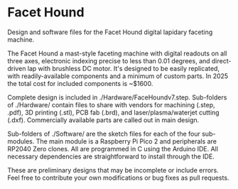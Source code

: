 # Facet Hound
Design and software files for the Facet Hound digital lapidary faceting machine.

The Facet Hound a mast-style faceting machine with digital readouts on all three axes, electronic indexing precise to less than 0.01 degrees, and direct-driven lap with brushless DC motor. It's designed to be easily replicated, with readily-available components and a minimum of custom parts.  In 2025 the total cost for included components is ~$1600.  

Complete design is included in ./Hardware/FaceHoundv7.step.  Sub-folders of ./Hardware/ contain files to share with vendors for machining (.step, .pdf), 3D printing (.stl), PCB fab (.brd), and laser/plasma/waterjet cutting (.dxf).  Commercially available parts are called out in main design.   

Sub-folders of ./Software/ are the sketch files for each of the four sub-modules.  The main module is a Raspberry Pi Pico 2 and peripherals are RP2040 Zero clones.  All are programmed in C using the Arduino IDE.  All necessary dependencies are straightforward to install through the IDE. 

These are preliminary designs that may be incomplete or include errors.  Feel free to contribute your own modifications or bug fixes as pull requests. 

